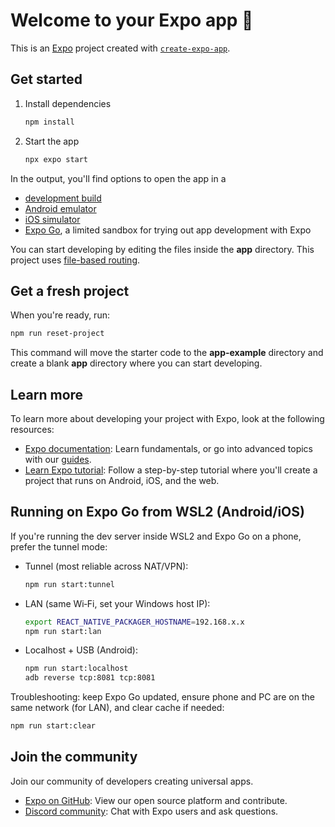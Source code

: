 # Welcome to your Expo app 👋

This is an [Expo](https://expo.dev) project created with [`create-expo-app`](https://www.npmjs.com/package/create-expo-app).

## Get started

1. Install dependencies

   ```bash
   npm install
   ```

2. Start the app

   ```bash
   npx expo start
   ```

In the output, you'll find options to open the app in a

- [development build](https://docs.expo.dev/develop/development-builds/introduction/)
- [Android emulator](https://docs.expo.dev/workflow/android-studio-emulator/)
- [iOS simulator](https://docs.expo.dev/workflow/ios-simulator/)
- [Expo Go](https://expo.dev/go), a limited sandbox for trying out app development with Expo

You can start developing by editing the files inside the **app** directory. This project uses [file-based routing](https://docs.expo.dev/router/introduction).

## Get a fresh project

When you're ready, run:

```bash
npm run reset-project
```

This command will move the starter code to the **app-example** directory and create a blank **app** directory where you can start developing.

## Learn more

To learn more about developing your project with Expo, look at the following resources:

- [Expo documentation](https://docs.expo.dev/): Learn fundamentals, or go into advanced topics with our [guides](https://docs.expo.dev/guides).
- [Learn Expo tutorial](https://docs.expo.dev/tutorial/introduction/): Follow a step-by-step tutorial where you'll create a project that runs on Android, iOS, and the web.

## Running on Expo Go from WSL2 (Android/iOS)

If you're running the dev server inside WSL2 and Expo Go on a phone, prefer the tunnel mode:

- Tunnel (most reliable across NAT/VPN):

   ```bash
   npm run start:tunnel
   ```

- LAN (same Wi‑Fi, set your Windows host IP):

   ```bash
   export REACT_NATIVE_PACKAGER_HOSTNAME=192.168.x.x
   npm run start:lan
   ```

- Localhost + USB (Android):

   ```bash
   npm run start:localhost
   adb reverse tcp:8081 tcp:8081
   ```

Troubleshooting: keep Expo Go updated, ensure phone and PC are on the same network (for LAN), and clear cache if needed:

```bash
npm run start:clear
```

## Join the community

Join our community of developers creating universal apps.

- [Expo on GitHub](https://github.com/expo/expo): View our open source platform and contribute.
- [Discord community](https://chat.expo.dev): Chat with Expo users and ask questions.
